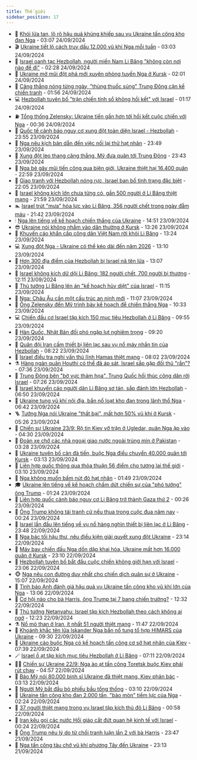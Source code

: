 ```yaml
---
title: Thế giới
sidebar_position: 17
---
```


<!-- dantri-the-gioi:START -->
- 🌋 [Khói lửa tan, lộ rõ hậu quả khủng khiếp sau vụ Ukraine tấn công kho đạn Nga](https://dantri.com.vn/the-gioi/khoi-lua-tan-lo-ro-hau-qua-khung-khiep-sau-vu-ukraine-tan-cong-kho-dan-nga-20240924093803300.htm) - 03:07 24/09/2024
- 🎬 [Ukraine tiết lộ cách truy dấu 12.000 vũ khí Nga mỗi tuần](https://dantri.com.vn/the-gioi/ukraine-tiet-lo-cach-truy-dau-12000-vu-khi-nga-moi-tuan-20240924093426074.htm) - 03:03 24/09/2024
- 🧰 [Israel oanh tạc Hezbollah, người miền Nam Li Băng &quot;không còn nơi nào để đi&quot;](https://dantri.com.vn/the-gioi/israel-oanh-tac-hezbollah-nguoi-mien-nam-li-bang-khong-con-noi-nao-de-di-20240924085046499.htm) - 02:28 24/09/2024
- 🌋 [Ukraine mở mũi đột phá mới xuyên phòng tuyến Nga ở Kursk](https://dantri.com.vn/the-gioi/ukraine-mo-mui-dot-pha-moi-xuyen-phong-tuyen-nga-o-kursk-20240924083309438.htm) - 02:01 24/09/2024
- 🗽 [Căng thẳng nóng từng ngày, &quot;thùng thuốc súng&quot; Trung Đông cận kề chiến tranh](https://dantri.com.vn/the-gioi/cang-thang-nong-tung-ngay-thung-thuoc-sung-trung-dong-can-ke-chien-tranh-20240923182221941.htm) - 01:56 24/09/2024
- 💻 [Hezbollah tuyên bố &quot;trận chiến tính sổ không hồi kết&quot; với Israel](https://dantri.com.vn/the-gioi/hezbollah-tuyen-bo-tran-chien-tinh-so-khong-hoi-ket-voi-israel-20240924075843568.htm) - 01:17 24/09/2024
- ⛽️ [Tổng thống Zelensky: Ukraine tiến gần hơn tới hồi kết cuộc chiến với Nga](https://dantri.com.vn/the-gioi/tong-thong-zelensky-ukraine-tien-gan-hon-toi-hoi-ket-cuoc-chien-voi-nga-20240924072928579.htm) - 00:36 24/09/2024
- 🤩 [Quốc tế cảnh báo nguy cơ xung đột toàn diện Israel - Hezbollah](https://dantri.com.vn/the-gioi/quoc-te-canh-bao-nguy-co-xung-dot-toan-dien-israel-hezbollah-20240924064629165.htm) - 23:55 23/09/2024
- 🧐 [Nga nêu kịch bản dẫn đến việc nối lại thử hạt nhân](https://dantri.com.vn/the-gioi/nga-neu-kich-ban-dan-den-viec-noi-lai-thu-hat-nhan-20240924064528323.htm) - 23:49 23/09/2024
- 🎊 [Xung đột leo thang căng thẳng, Mỹ đưa quân tới Trung Đông](https://dantri.com.vn/the-gioi/xung-dot-leo-thang-cang-thang-my-dua-quan-toi-trung-dong-20240924063616168.htm) - 23:43 23/09/2024
- 📝 [Nga bẻ gãy mũi tiến công qua biên giới, Ukraine thiệt hại 16.400 quân](https://dantri.com.vn/the-gioi/nga-be-gay-mui-tien-cong-qua-bien-gioi-ukraine-thiet-hai-16400-quan-20240924010752476.htm) - 22:59 23/09/2024
- 🤡 [Giao tranh với Hezbollah nóng rực, Israel ban bố tình trạng đặc biệt](https://dantri.com.vn/the-gioi/giao-tranh-voi-hezbollah-nong-ruc-israel-ban-bo-tinh-trang-dac-biet-20240924050157165.htm) - 22:05 23/09/2024
- 🥷 [Israel không kích lớn chưa từng có, gần 500 người ở Li Băng thiệt mạng](https://dantri.com.vn/the-gioi/israel-khong-kich-lon-chua-tung-co-gan-500-nguoi-o-li-bang-thiet-mang-20240924042325331.htm) - 21:59 23/09/2024
- 🏊 [Israel trút &quot;mưa&quot; hỏa lực vào Li Băng, 356 người chết trong ngày đẫm máu](https://dantri.com.vn/the-gioi/israel-trut-mua-hoa-luc-vao-li-bang-356-nguoi-chet-trong-ngay-dam-mau-20240924001102301.htm) - 21:42 23/09/2024
- 🕯 [Nga lên tiếng về kế hoạch chiến thắng của Ukraine](https://dantri.com.vn/the-gioi/nga-len-tieng-ve-ke-hoach-chien-thang-cua-ukraine-20240923214854729.htm) - 14:51 23/09/2024
- 😎 [Ukraine nói không nhắm vào dân thường ở Kursk](https://dantri.com.vn/the-gioi/ukraine-noi-khong-nham-vao-dan-thuong-o-kursk-20240923195958747.htm) - 13:26 23/09/2024
- 🌈 [Khuyến cáo khẩn cấp công dân Việt Nam rời khỏi Li Băng](https://dantri.com.vn/the-gioi/khuyen-cao-khan-cap-cong-dan-viet-nam-roi-khoi-li-bang-20240923201908158.htm) - 13:24 23/09/2024
- 💻 [Xung đột Nga - Ukraine có thể kéo dài đến năm 2026](https://dantri.com.vn/the-gioi/xung-dot-nga-ukraine-co-the-keo-dai-den-nam-2026-20240923200358128.htm) - 13:10 23/09/2024
- 🤖 [Hơn 300 địa điểm của Hezbollah bị Israel nã tên lửa](https://dantri.com.vn/the-gioi/hon-300-dia-diem-cua-hezbollah-bi-israel-na-ten-lua-20240923194342357.htm) - 13:07 23/09/2024
- 🦏 [Israel không kích dữ dội Li Băng: 182 người chết, 700 người bị thương](https://dantri.com.vn/the-gioi/israel-khong-kich-du-doi-li-bang-182-nguoi-chet-700-nguoi-bi-thuong-20240923190430378.htm) - 12:11 23/09/2024
- 🌁 [Thủ tướng Li Băng lên án &quot;kế hoạch hủy diệt&quot; của Israel](https://dantri.com.vn/the-gioi/thu-tuong-li-bang-len-an-ke-hoach-huy-diet-cua-israel-20240923180841715.htm) - 11:15 23/09/2024
- 🐘 [Nga: Châu Âu cần một cấu trúc an ninh mới](https://dantri.com.vn/the-gioi/nga-chau-au-can-mot-cau-truc-an-ninh-moi-20240923175121917.htm) - 11:07 23/09/2024
- 🥷 [Ông Zelensky đến Mỹ trình bày kế hoạch để chiến thắng Nga](https://dantri.com.vn/the-gioi/ong-zelensky-den-my-trinh-bay-ke-hoach-de-chien-thang-nga-20240923172246627.htm) - 10:33 23/09/2024
- 💻 [Chiến đấu cơ Israel tập kích 150 mục tiêu Hezbollah ở Li Băng](https://dantri.com.vn/the-gioi/chien-dau-co-israel-tap-kich-150-muc-tieu-hezbollah-o-li-bang-20240923165317046.htm) - 09:55 23/09/2024
- 🎡 [Hàn Quốc, Nhật Bản đối phó ngập lụt nghiêm trọng](https://dantri.com.vn/the-gioi/han-quoc-nhat-ban-doi-pho-ngap-lut-nghiem-trong-20240923154542039.htm) - 09:20 23/09/2024
- 🧰 [Quân đội Iran cấm thiết bị liên lạc sau vụ nổ máy nhắn tin của Hezbollah](https://dantri.com.vn/the-gioi/quan-doi-iran-cam-thiet-bi-lien-lac-sau-vu-no-may-nhan-tin-cua-hezbollah-20240923151520787.htm) - 08:22 23/09/2024
- 🥸 [Israel điều tra nghi vấn thủ lĩnh Hamas thiệt mạng](https://dantri.com.vn/the-gioi/israel-dieu-tra-nghi-van-thu-linh-hamas-thiet-mang-20240923145826255.htm) - 08:02 23/09/2024
- ⚗️ [Hàng ngàn quân Houthi có thể đã áp sát, Israel sắp gặp đối thủ &quot;rắn&quot;?](https://dantri.com.vn/the-gioi/hang-ngan-quan-houthi-co-the-da-ap-sat-israel-sap-gap-doi-thu-ran-20240922211146620.htm) - 07:36 23/09/2024
- 🌮 [Trung Đông bên &quot;bờ vực thảm họa&quot;, Trung Quốc hối thúc công dân rời Israel](https://dantri.com.vn/the-gioi/trung-dong-ben-bo-vuc-tham-hoa-trung-quoc-hoi-thuc-cong-dan-roi-israel-20240923142153370.htm) - 07:26 23/09/2024
- 🎃 [Israel khuyến cáo người dân Li Băng sơ tán, sắp đánh lớn Hezbollah](https://dantri.com.vn/the-gioi/israel-khuyen-cao-nguoi-dan-li-bang-so-tan-sap-danh-lon-hezbollah-20240923134607393.htm) - 06:50 23/09/2024
- 💫 [Ukraine tung vũ khí nội địa, bắn nổ loạt kho đạn trong lãnh thổ Nga](https://dantri.com.vn/the-gioi/ukraine-tung-vu-khi-noi-dia-ban-no-loat-kho-dan-trong-lanh-tho-nga-20240923133747253.htm) - 06:42 23/09/2024
- 🪜 [Tướng Nga nói Ukraine &quot;thất bại&quot;, mất hơn 50% vũ khí ở Kursk](https://dantri.com.vn/the-gioi/tuong-nga-noi-ukraine-that-bai-mat-hon-50-vu-khi-o-kursk-20240923114410579.htm) - 05:26 23/09/2024
- 🌋 [Chiến sự Ukraine 23/9: Rộ tin Kiev vỡ trận ở Ugledar, quân Nga ập vào](https://dantri.com.vn/the-gioi/chien-su-ukraine-239-ro-tin-kiev-vo-tran-o-ugledar-quan-nga-ap-vao-20240923092838195.htm) - 04:30 23/09/2024
- 🦏 [Đoàn xe chở các nhà ngoại giao nước ngoài trúng mìn ở Pakistan](https://dantri.com.vn/the-gioi/doan-xe-cho-cac-nha-ngoai-giao-nuoc-ngoai-trung-min-o-pakistan-20240923102055051.htm) - 03:28 23/09/2024
- 👀 [Ukraine tuyên bố cản đà tiến, buộc Nga điều chuyển 40.000 quân tới Kursk](https://dantri.com.vn/the-gioi/ukraine-tuyen-bo-can-da-tien-buoc-nga-dieu-chuyen-40000-quan-toi-kursk-20240923080859864.htm) - 03:13 23/09/2024
- 🧰 [Liên hợp quốc thông qua thỏa thuận 56 điểm cho tương lai thế giới](https://dantri.com.vn/the-gioi/lien-hop-quoc-thong-qua-thoa-thuan-56-diem-cho-tuong-lai-the-gioi-20240923095845184.htm) - 03:10 23/09/2024
- 🚀 [Nga không muốn bấm nút đỏ hạt nhân](https://dantri.com.vn/the-gioi/nga-khong-muon-bam-nut-do-hat-nhan-20240923084411171.htm) - 01:49 23/09/2024
- 🎓 [Ukraine lên tiếng về kế hoạch chấm dứt chiến sự của &quot;phó tướng&quot; ông Trump](https://dantri.com.vn/the-gioi/ukraine-len-tieng-ve-ke-hoach-cham-dut-chien-su-cua-pho-tuong-ong-trump-20240923074959032.htm) - 01:24 23/09/2024
- 🥸 [Liên hợp quốc cảnh báo nguy cơ Li Băng trở thành Gaza thứ 2](https://dantri.com.vn/the-gioi/lien-hop-quoc-canh-bao-nguy-co-li-bang-tro-thanh-gaza-thu-2-20240923071349943.htm) - 00:26 23/09/2024
- 🦅 [Ông Trump không tái tranh cử nếu thua trong cuộc đua năm nay](https://dantri.com.vn/the-gioi/ong-trump-khong-tai-tranh-cu-neu-thua-trong-cuoc-dua-nam-nay-20240923072151458.htm) - 00:24 23/09/2024
- 🤭 [Israel lần đầu lên tiếng về vụ nổ hàng nghìn thiết bị liên lạc ở Li Băng](https://dantri.com.vn/the-gioi/israel-lan-dau-len-tieng-ve-vu-no-hang-nghin-thiet-bi-lien-lac-o-li-bang-20240923062348335.htm) - 23:48 22/09/2024
- 🤖 [Nga bác tối hậu thư, nêu điều kiện giải quyết xung đột Ukraine](https://dantri.com.vn/the-gioi/nga-bac-toi-hau-thu-neu-dieu-kien-giai-quyet-xung-dot-ukraine-20240922232442702.htm) - 23:14 22/09/2024
- 🐲 [Máy bay chiến đấu Nga dồn dập khai hỏa, Ukraine mất hơn 16.000 quân ở Kursk](https://dantri.com.vn/the-gioi/may-bay-chien-dau-nga-don-dap-khai-hoa-ukraine-mat-hon-16000-quan-o-kursk-20240923001338238.htm) - 23:10 22/09/2024
- 🫣 [Hezbollah tuyên bố bắt đầu cuộc chiến không giới hạn với Israel](https://dantri.com.vn/the-gioi/hezbollah-tuyen-bo-bat-dau-cuoc-chien-khong-gioi-han-voi-israel-20240923050219959.htm) - 23:06 22/09/2024
- 🐵 [Nga nêu con đường duy nhất cho chiến dịch quân sự ở Ukraine](https://dantri.com.vn/the-gioi/nga-neu-con-duong-duy-nhat-cho-chien-dich-quan-su-o-ukraine-20240922220200410.htm) - 15:07 22/09/2024
- 🫶 [Tình báo Anh đánh giá hậu quả vụ Ukraine tấn công kho vũ khí lớn của Nga](https://dantri.com.vn/the-gioi/tinh-bao-anh-danh-gia-hau-qua-vu-ukraine-tan-cong-kho-vu-khi-lon-cua-nga-20240922200144053.htm) - 13:06 22/09/2024
- 💃 [Cơ hội nào cho bà Harris, ông Trump tại 7 bang chiến trường?](https://dantri.com.vn/the-gioi/co-hoi-nao-cho-ba-harris-ong-trump-tai-7-bang-chien-truong-20240922192928396.htm) - 12:32 22/09/2024
- 💫 [Thủ tướng Netanyahu: Israel tập kích Hezbollah theo cách không ai ngờ](https://dantri.com.vn/the-gioi/thu-tuong-netanyahu-israel-tap-kich-hezbollah-theo-cach-khong-ai-ngo-20240922191701944.htm) - 12:23 22/09/2024
- ⚗️ [Nổ mỏ than ở Iran, ít nhất 51 người thiệt mạng](https://dantri.com.vn/the-gioi/no-mo-than-o-iran-it-nhat-51-nguoi-thiet-mang-20240922184214544.htm) - 11:47 22/09/2024
- 🥷 [Khoảnh khắc tên lửa Iskander Nga bắn nổ tung tổ hợp HIMARS của Ukraine](https://dantri.com.vn/the-gioi/khoanh-khac-ten-lua-iskander-nga-ban-no-tung-to-hop-himars-cua-ukraine-20240922162513070.htm) - 09:30 22/09/2024
- 🥸 [Ukraine cáo buộc Nga có kế hoạch tấn công cơ sở hạt nhân của Kiev](https://dantri.com.vn/the-gioi/ukraine-cao-buoc-nga-co-ke-hoach-tan-cong-co-so-hat-nhan-cua-kiev-20240922143300108.htm) - 07:39 22/09/2024
- 🪄 [Israel ồ ạt tập kích mục tiêu Hezbollah ở Li Băng](https://dantri.com.vn/the-gioi/israel-o-at-tap-kich-muc-tieu-hezbollah-o-li-bang-20240922130110702.htm) - 07:11 22/09/2024
- 🧑‍💻 [Chiến sự Ukraine 22/9: Nga ào ạt tấn công Toretsk buộc Kiev phải rút chạy](https://dantri.com.vn/the-gioi/chien-su-ukraine-229-nga-ao-at-tan-cong-toretsk-buoc-kiev-phai-rut-chay-20240922112419330.htm) - 04:57 22/09/2024
- 🤭 [Báo Mỹ nói 80.000 binh sĩ Ukraine đã thiệt mạng, Kiev phản bác](https://dantri.com.vn/the-gioi/bao-my-noi-80000-binh-si-ukraine-da-thiet-mang-kiev-phan-bac-20240922100241354.htm) - 03:13 22/09/2024
- 🗽 [Người Mỹ bắt đầu bỏ phiếu bầu tổng thống](https://dantri.com.vn/the-gioi/nguoi-my-bat-dau-bo-phieu-bau-tong-thong-20240922095832761.htm) - 03:10 22/09/2024
- 🤖 [Ukraine tấn công kho đạn 2.000 tấn, &quot;bào mòn&quot; tiềm lực của Nga](https://dantri.com.vn/the-gioi/ukraine-tan-cong-kho-dan-2000-tan-bao-mon-tiem-luc-cua-nga-20240922085805760.htm) - 02:24 22/09/2024
- 🌈 [37 người thiệt mạng trong vụ Israel tập kích thủ đô Li Băng](https://dantri.com.vn/the-gioi/37-nguoi-thiet-mang-trong-vu-israel-tap-kich-thu-do-li-bang-20240922073946374.htm) - 00:58 22/09/2024
- 🤩 [Iran kêu gọi các nước Hồi giáo cắt đứt quan hệ kinh tế với Israel](https://dantri.com.vn/the-gioi/iran-keu-goi-cac-nuoc-hoi-giao-cat-dut-quan-he-kinh-te-voi-israel-20240922071455556.htm) - 00:24 22/09/2024
- 🤗 [Ông Trump nêu lý do từ chối tranh luận lần 2 với bà Harris](https://dantri.com.vn/the-gioi/ong-trump-neu-ly-do-tu-choi-tranh-luan-lan-2-voi-ba-harris-20240922064541623.htm) - 23:47 21/09/2024
- 🙉 [Nga tấn công tàu chở vũ khí phương Tây đến Ukraine](https://dantri.com.vn/the-gioi/nga-tan-cong-tau-cho-vu-khi-phuong-tay-den-ukraine-20240922060948783.htm) - 23:13 21/09/2024<!-- dantri-the-gioi:END -->
